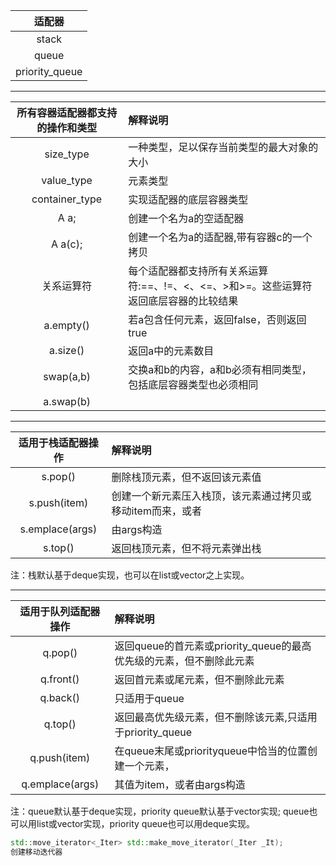 |适配器|
|:-:|
|stack|
|queue|
|priority_queue|
---

所有容器适配器都支持的操作和类型|解释说明
|:-:|:-|
size_type |一种类型，足以保存当前类型的最大对象的大小 
value_type |元素类型 
container_type |实现适配器的底层容器类型 
A a; |创建一个名为a的空适配器 
A a(c);| 创建一个名为a的适配器,带有容器c的一个拷贝
关系运算符 |每个适配器都支持所有关系运算符:==、!=、<、<=、>和>=。这些运算符返回底层容器的比较结果
a.empty() |若a包含任何元素，返回false，否则返回true 
a.size() |返回a中的元素数目 
swap(a,b) |交换a和b的内容，a和b必须有相同类型，包括底层容器类型也必须相同
a.swap(b)|

---
适用于栈适配器操作|解释说明
|:-:|:-|
s.pop() |删除栈顶元素，但不返回该元素值 
s.push(item) |创建一个新元素压入栈顶，该元素通过拷贝或移动item而来，或者 
s.emplace(args)| 由args构造 
s.top() |返回栈顶元素，但不将元素弹出栈
注：栈默认基于deque实现，也可以在list或vector之上实现。

---
适用于队列适配器操作|解释说明
|:-:|:-|
q.pop() |返回queue的首元素或priority_queue的最高优先级的元素，但不删除此元素
q.front()| 返回首元素或尾元素，但不删除此元素 
q.back() |只适用于queue
q.top() |返回最高优先级元素，但不删除该元素,只适用于priority_queue
q.push(item) |在queue末尾或priorityqueue中恰当的位置创建一个元素， 
q.emplace(args) |其值为item，或者由args构造
注：queue默认基于deque实现，priority queue默认基于vector实现;
queue也可以用list或vector实现，priority queue也可以用deque实现。
```cpp
std::move_iterator<_Iter> std::make_move_iterator(_Iter _It);
创建移动迭代器
```